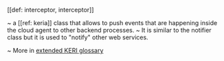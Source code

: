 [[def: interceptor, interceptor]]

~ a [[ref: keria]] class that allows to push events that are happening inside the cloud agent to other backend processes.
~ It is similar to the notifier class but it is used to "notify" other web services.

~ More in <a href="https://weboftrust.github.io/WOT-terms/docs/glossary/interceptor">extended KERI glossary</a>
